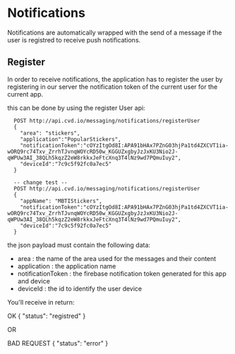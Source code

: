 # Notifications

Notifications are automatically wrapped with the send of a message if the user is registred to receive push notifications.


## Register

In order to receive notifications, the application has to register the user by registering in our server the notification token of the current user for the current app.

this can be done by using the register User api:

      POST http://api.cvd.io/messaging/notifications/registerUser
      { 
        "area": "stickers", 
        "application":"PopularStickers", 
        "notificationToken":"cOYzItgOd8I:APA91bHAx7PZnG03hjPa1td4ZXCVT1ia-wORQ9rc74Txv_ZrrhTJvnqWOYcRD50w_KGGUZxgbyJzJxKU3Nio2J-qWPUw3AI_38QLh5kqzZ2eW8rkkxJeFtcXnq3T4lNz9wd7PQmuIuy2", 
        "deviceId":"7c9c5f92fc0a7ec5"
      }
      
      -- change test --
      POST http://api.cvd.io/messaging/notifications/registerUser
      { 
        "appName": "MBTIStickers", 
        "notificationToken":"cOYzItgOd8I:APA91bHAx7PZnG03hjPa1td4ZXCVT1ia-wORQ9rc74Txv_ZrrhTJvnqWOYcRD50w_KGGUZxgbyJzJxKU3Nio2J-qWPUw3AI_38QLh5kqzZ2eW8rkkxJeFtcXnq3T4lNz9wd7PQmuIuy2", 
        "deviceId":"7c9c5f92fc0a7ec5"
      }
      
      
      
the json payload must contain the following data:

* area : the name of the area used for the messages and their content
* application : the application name 
* notificationToken : the firebase notification token generated for this app and device
* deviceId : the id to identify the user device


You'll receive in return:

OK
{
  "status": "registred"
}

OR

BAD REQUEST
{
  "status": "error"
}

